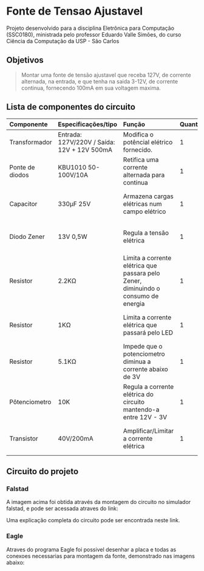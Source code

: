 # Fonte de Tensao Ajustavel

Projeto desenvolvido para a disciplina Eletrônica para Computação (SSC0180), ministrada pelo professor Eduardo Valle Simões, do curso Ciência da Computação da USP - São Carlos  

## Objetivos
> Montar uma fonte de tensão ajustavel que receba 127V, de corrente alternada, na entrada, e que tenha na saida 3-12V, de corrente continua, fornecendo 100mA em sua voltagem maxima.


## Lista de componentes do circuito 

|Componente      | Especificações/tipo | Função                                       | Quantidade| Valor |
| :---           |     :---            | :---                                         | :---      |:---   |
|Transformador   | Entrada: 127V/220V / Saída: 12V + 12V 500mA | Modifica o potêncial elétrico fornecido.     | 1         | R$ 21,90 |
|Ponte de diodos | KBU1010 50-100V/10A | Retifica uma corrente alternada para continua| 1         | R$ 4,40 |
|Capacitor       | 330µF 25V | Armazena cargas elétricas num campo elétrico | 1         | R$ 4,40 (5 UN)|
|Diodo Zener     | 13V 0,5W | Regula a tensão elétrica | 1 | R$ 1,90 (10 UN)|
|Resistor        | 2.2KΩ | Limita a corrente elétrica que passara pelo Zener, diminuindo o consumo de energia | 1 | R$ 2,90 (20 UN)|
|Resistor        | 1KΩ | Limita a corrente elétrica que passará pelo LED | 1 | R$ 2,90 (20 UN) |
|Resistor        | 5.1KΩ | Impede que o potenciometro diminua a corrente abaixo de 3V  | 1 | R$ 2,90 (20 UN) |
|Pôtenciometro   | 10K | Regula a corrente elétrica do circuito mantendo-a entre 12V - 3V | 1 | R$ 3,90 |
|Transistor      | 40V/200mA  | Amplificar/Limitar a corrente elétrica | 1         | R$ 5,90 (10 UN)|

## Circuito do projeto

### Falstad 

  A imagem acima foi obtida através da montagem do circuito no simulador falstad, e pode ser acessada atraves do link:
  
  Uma explicação completa do circuito pode ser encontrada neste link. 

### Eagle 

  Atraves do programa Eagle foi possivel desenhar a placa e todas as conexoes necessarias para montagem da fonte, demonstrado nas imagens abaixo:


